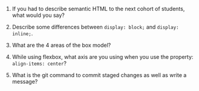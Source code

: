1. If you had to describe semantic HTML to the next cohort of students, what would you say?

2) Describe some differences between `display: block;` and `display: inline;`.

3) What are the 4 areas of the box model?

4) While using flexbox, what axis are you using when you use the property: `align-items: center`?

5) What is the git command to commit staged changes as well as write a message?

